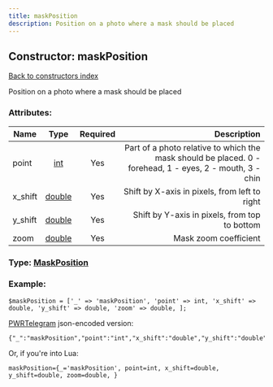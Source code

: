 ```yaml
---
title: maskPosition
description: Position on a photo where a mask should be placed
---
```

## Constructor: maskPosition  
[Back to constructors index](index.md)



Position on a photo where a mask should be placed

### Attributes:

| Name     |    Type       | Required | Description |
|----------|:-------------:|:--------:|------------:|
|point|[int](../types/int.md) | Yes|Part of a photo relative to which the mask should be placed. 0 - forehead, 1 - eyes, 2 - mouth, 3 - chin|
|x\_shift|[double](../types/double.md) | Yes|Shift by X-axis in pixels, from left to right|
|y\_shift|[double](../types/double.md) | Yes|Shift by Y-axis in pixels, from top to bottom|
|zoom|[double](../types/double.md) | Yes|Mask zoom coefficient|



### Type: [MaskPosition](../types/MaskPosition.md)


### Example:

```
$maskPosition = ['_' => 'maskPosition', 'point' => int, 'x_shift' => double, 'y_shift' => double, 'zoom' => double, ];
```  

[PWRTelegram](https://pwrtelegram.xyz) json-encoded version:

```
{"_":"maskPosition","point":"int","x_shift":"double","y_shift":"double","zoom":"double"}
```


Or, if you're into Lua:  


```
maskPosition={_='maskPosition', point=int, x_shift=double, y_shift=double, zoom=double, }

```


